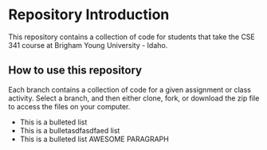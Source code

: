# Repository Introduction

This repository contains a collection of code for students that take the CSE 341 course at Brigham Young University - Idaho.

## How to use this repository

Each branch contains a collection of code for a given assignment or class activity. Select a branch, and then either clone, fork, or download the zip file to access the files on your computer.

- This is a bulleted list
- This is a bulletasdfasdfaed list
- This is a bulleted list
  AWESOME PARAGRAPH
